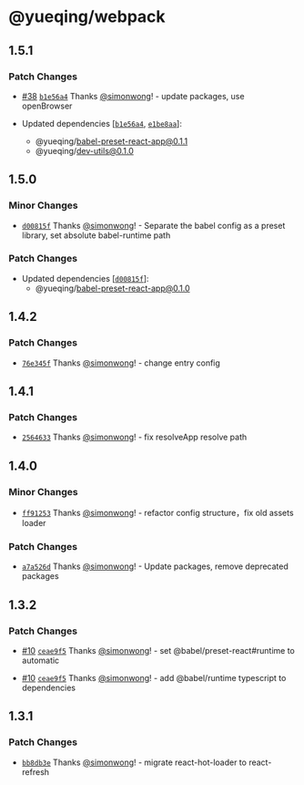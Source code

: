 # @yueqing/webpack

## 1.5.1

### Patch Changes

- [#38](https://github.com/simonwong/yueqing/pull/38) [`b1e56a4`](https://github.com/simonwong/yueqing/commit/b1e56a44a5df98afd1683ef4eed6ce45b04b3c23) Thanks [@simonwong](https://github.com/simonwong)! - update packages, use openBrowser

- Updated dependencies [[`b1e56a4`](https://github.com/simonwong/yueqing/commit/b1e56a44a5df98afd1683ef4eed6ce45b04b3c23), [`e1be8aa`](https://github.com/simonwong/yueqing/commit/e1be8aafb5aca35a0a1cdf4ac7d128ffe4b578be)]:
  - @yueqing/babel-preset-react-app@0.1.1
  - @yueqing/dev-utils@0.1.0

## 1.5.0

### Minor Changes

- [`d00815f`](https://github.com/simonwong/yueqing/commit/d00815f44d38dbaa9a0a6a645e44bbb0523787ab) Thanks [@simonwong](https://github.com/simonwong)! - Separate the babel config as a preset library, set absolute babel-runtime path

### Patch Changes

- Updated dependencies [[`d00815f`](https://github.com/simonwong/yueqing/commit/d00815f44d38dbaa9a0a6a645e44bbb0523787ab)]:
  - @yueqing/babel-preset-react-app@0.1.0

## 1.4.2

### Patch Changes

- [`76e345f`](https://github.com/simonwong/yueqing/commit/76e345f7feda4d8c98ecf7cd81b22131e08594dc) Thanks [@simonwong](https://github.com/simonwong)! - change entry config

## 1.4.1

### Patch Changes

- [`2564633`](https://github.com/simonwong/yueqing/commit/256463305e9732e0956d7d8118ed1f80015b6886) Thanks [@simonwong](https://github.com/simonwong)! - fix resolveApp resolve path

## 1.4.0

### Minor Changes

- [`ff91253`](https://github.com/simonwong/yueqing/commit/ff912530458a38cfa5c8f09e0df704b5bbb4c2df) Thanks [@simonwong](https://github.com/simonwong)! - refactor config structure，fix old assets loader

### Patch Changes

- [`a7a526d`](https://github.com/simonwong/yueqing/commit/a7a526d3f31e80efa19e161b47ad3ee823c3da18) Thanks [@simonwong](https://github.com/simonwong)! - Update packages, remove deprecated packages

## 1.3.2

### Patch Changes

- [#10](https://github.com/simonwong/yueqing/pull/10) [`ceae9f5`](https://github.com/simonwong/yueqing/commit/ceae9f5917e4857ed2b963336c85c0c953138c4e) Thanks [@simonwong](https://github.com/simonwong)! - set @babel/preset-react#runtime to automatic

* [#10](https://github.com/simonwong/yueqing/pull/10) [`ceae9f5`](https://github.com/simonwong/yueqing/commit/ceae9f5917e4857ed2b963336c85c0c953138c4e) Thanks [@simonwong](https://github.com/simonwong)! - add @babel/runtime typescript to dependencies

## 1.3.1

### Patch Changes

- [`bb8db3e`](https://github.com/simonwong/flypkg/commit/d3caa63383d33f82d6a381e31d6815dacda581c5) Thanks [@simonwong](https://github.com/simonwong)! - migrate react-hot-loader to react-refresh
